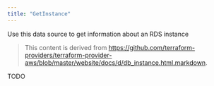 ```yaml
---
title: "GetInstance"
---
```


<!-- WARNING: this file was generated by the Pulumi Terraform Bridge (tfgen) Tool. -->
<!-- Do not edit by hand unless you're certain you know what you are doing! -->

<style>
  table td p { margin-top: 0; margin-bottom: 0; }
</style>

Use this data source to get information about an RDS instance

> This content is derived from https://github.com/terraform-providers/terraform-provider-aws/blob/master/website/docs/d/db_instance.html.markdown.


TODO

